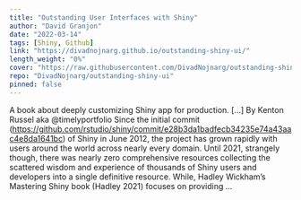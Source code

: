 ```yaml
---
title: "Outstanding User Interfaces with Shiny"
author: "David Granjon"
date: "2022-03-14"
tags: [Shiny, Github]
link: "https://divadnojnarg.github.io/outstanding-shiny-ui/"
length_weight: "0%"
cover: "https://raw.githubusercontent.com/DivadNojnarg/outstanding-shiny-ui/master/images/intro/crc-press-cover.svg"
repo: "DivadNojnarg/outstanding-shiny-ui"
pinned: false
---
```


A book about deeply customizing Shiny app for production. [...] By Kenton Russel aka @timelyportfolio Since the initial commit (https://github.com/rstudio/shiny/commit/e28b3da1badfecb34235e74a43aac4e8da1641bc) of Shiny in June 2012, the project has grown rapidly with users around the world across nearly every domain. Until 2021, strangely though, there was nearly zero comprehensive resources collecting the scattered wisdom and experience of thousands of Shiny users and developers into a single definitive resource. While, Hadley Wickham’s Mastering Shiny book (Hadley 2021) focuses on providing  ...
